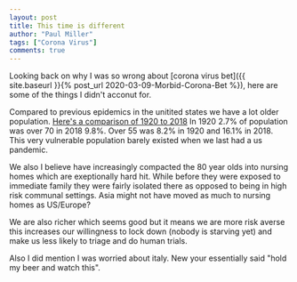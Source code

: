 ```yaml
---
layout: post
title: This time is different
author: "Paul Miller"
tags: ["Corona Virus"]
comments: true
---
```


Looking back on why I was so wrong about [corona virus bet]({{
site.baseurl }}{% post_url 2020-03-09-Morbid-Corona-Bet %}), here are some of the things I didn't acconut for.

Compared to previous epidemics in the unitited states we have a lot older population. [Here's a comparison of 1920 to 2018](https://usa.abacus.ipums.org/session?session=1~191087~2577%2C2706~~~t~percent)
In 1920 2.7% of population was over 70 in 2018 9.8%.  Over 55 was 8.2% in 1920 and 16.1% in 2018. This very vulnerable population barely existed when we last had a us pandemic. 

We also I believe have increasingly compacted the 80 year olds into nursing homes which are exeptionally hard hit. While before they were exposed to immediate family they were fairly isolated there as opposed to being in high risk communal settings. Asia might not have moved as much to nursing homes as US/Europe?
 
We are also richer which seems good but it means we are more risk averse this increases our willingness to lock down (nobody is starving yet) and make us less likely to triage and do human trials.

Also I did mention I was worried about italy. New your essentially said "hold my beer and watch this".

